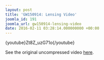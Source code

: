 ```yaml
---
layout: post
title: 'GW150914: Lensing Video'
joomla_id: 191
joomla_url: gw150914-lensing-video
date: 2016-02-11 03:28:14.000000000 +00:00
---
```

<p>{youtube}Zt8Z_uzG71o{/youtube}</p>
<p>See the original uncompressed video&nbsp;<a href="videos/bbh_gw/creditsmovie.mp4">here</a>.</p>
